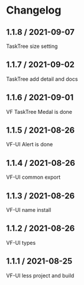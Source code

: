 # Changelog

## 1.1.8 / 2021-09-07

TaskTree size setting

## 1.1.7 / 2021-09-02

TaskTree add detail and docs

## 1.1.6 / 2021-09-01

VF TaskTree Medal is done

## 1.1.5 / 2021-08-26

VF-UI Alert is done

## 1.1.4 / 2021-08-26

VF-UI common export

## 1.1.3 / 2021-08-26

VF-UI name install

## 1.1.2 / 2021-08-26

VF-UI types

## 1.1.1 / 2021-08-25

VF-UI less project and build
